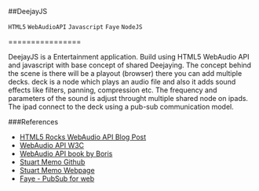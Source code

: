 ##DeejayJS

`HTML5` `WebAudioAPI` `Javascript` `Faye` `NodeJS`

================

DeejayJS is a Entertainment application. Build using HTML5 WebAudio API and javascript with base concept of shared Deejaying. The concept behind the scene is there will be a playout (browser) there you can add multiple decks. deck is a node which plays an audio file and also it adds sound effects like filters, panning, compression etc. The frequency and parameters of the sound is adjust throught multiple shared node on ipads. The ipad connect to the deck using a pub-sub communication model.

###References
- [HTML5 Rocks WebAudio API Blog Post](http://www.html5rocks.com/en/tutorials/webaudio/intro/)
- [WebAudio API W3C](https://dvcs.w3.org/hg/audio/raw-file/tip/webaudio/specification.html)
- [WebAudio API book by Boris](http://chimera.labs.oreilly.com/books/1234000001552)
- [Stuart Memo Github](https://github.com/stuartmemo)
- [Stuart Memo Webpage](http://stuartmemo.com/)
- [Faye - PubSub for web](http://faye.jcoglan.com/)